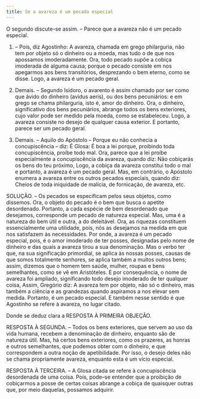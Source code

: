 ```yaml
---
title: Se a avareza é um pecado especial
---
```


O segundo discute–se assim. – Parece que a avareza não é um pecado especial.  

1. – Pois, diz Agostinho: A avareza, chamada em grego philarguria, não tem por objeto só o dinheiro ou a moeda, mas tudo o de que nos apossamos imoderadamente. Ora, todo pecado supõe a cobiça imoderada de alguma causa; porque o pecado consiste em nos apegarmos aos bens transitórios, desprezando o bem eterno, como se disse. Logo, a avareza é um pecado geral.  

2. Demais. – Segundo Isidoro, o avarento é assim chamado por ser como que ávido do dinheiro (avidus aeris), ou dos bens pecuniários: e em grego se chama philarguria, isto é, amor do dinheiro. Ora, o dinheiro, significativo dos bens pecuniários, abrange todos os bens exteriores, cujo valor pode ser medido pela moeda, como se estabeleceu. Logo, a avareza consiste no desejo de qualquer causa exterior. E portanto, parece ser um pecado geral.  

3. Demais. – Aquilo do Apóstolo – Porque eu não conhecia a concupiscência – diz: É Glosa: É boa a lei porque, proibindo toda concupiscência, proíbe todo mal. Ora, parece que a lei proíbe especialmente a concupiscência da avareza, quando diz: Não cobiçarás os bens do teu próximo, Logo, a cobiça da avareza constitui todo o mal e portanto, a avareza é um pecado geral.  Mas, em contrário, o Apóstolo enumera a avareza entre os outros pecados especiais, quando diz: Cheios de toda iniquidade de malícia, de fornicação, de avareza, etc.  

SOLUÇÃO. – Os pecados se especificam pelos seus objetos, como dissemos. Ora, o objeto do pecado é o bem que busca o apetite desordenado. Portanto, a cada espécie de bem desordenado que desejamos, corresponde um pecado de natureza especial. Mas, uma é a natureza do bem útil e outra, a do deleitável. Ora, as riquezas constituem essencialmente uma utilidade, pois, nós as desejamos na medida em que nos satisfazem às necessidades. Por onde, a avareza é um pecado especial, pois, é o amor imoderado de ter posses, designadas pelo nome de dinheiro e das quais a avareza tirou a sua denominação.  Mas o verbo ter que, na sua significação primordial, se aplica às nossas posses, causas de que somos totalmente senhores, se aplica também a muitos outros bens; assim, dizemos que o homem tem saúde, mulher, roupas e bens semelhantes, como se vê em Aristóteles. E por consequência, o nome de avareza foi ampliado, significando todo desejo imoderado de ter qualquer coisa, Assim, Gregório diz: A avareza tem por objeto, não só o dinheiro, mas também a ciência e as grandezas quando aspiramos a nos elevar sem medida. Portanto, é um pecado especial. E também nesse sentido é que Agostinho se refere à avareza, no lugar citado. 

Donde se deduz clara a RESPOSTA À PRIMEIRA OBJEÇÃO.  

RESPOSTA À SEGUNDA. – Todos os bens exteriores, que servem ao uso da vida humana, recebem a denominação de dinheiro, enquanto são de natureza útil. Mas, há certos bens exteriores, como os prazeres, as honras e outros semelhantes, que podemos obter com o dinheiro, e que correspondem a outra noção de apetibilidade. Por isso, o desejo deles não se chama propriamente avareza, enquanto esta é um vício especial.  

RESPOSTA À TERCEIRA. – A Glosa citada se refere à concupiscência desordenada de uma coisa. Pois, pode–se entender que a proibição de cobiçarmos a posse de certas coisas abrange a cobiça de quaisquer outras que, por meio daquelas, possamos adquirir.